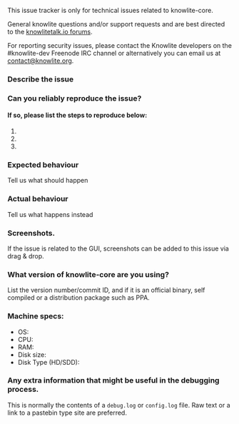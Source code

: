 <!--- Remove sections that do not apply -->

This issue tracker is only for technical issues related to knowlite-core.

General knowlite questions and/or support requests and are best directed to the [knowlitetalk.io forums](https://knowlitetalk.io/).

For reporting security issues, please contact the Knowlite developers on the #knowlite-dev Freenode IRC channel or alternatively you can email us at contact@knowlite.org.

### Describe the issue

### Can you reliably reproduce the issue?
#### If so, please list the steps to reproduce below:
1.
2.
3.

### Expected behaviour
Tell us what should happen

### Actual behaviour
Tell us what happens instead

### Screenshots.
If the issue is related to the GUI, screenshots can be added to this issue via drag & drop.

### What version of knowlite-core are you using?
List the version number/commit ID, and if it is an official binary, self compiled or a distribution package such as PPA.

### Machine specs:
- OS:
- CPU:
- RAM:
- Disk size:
- Disk Type (HD/SDD):

### Any extra information that might be useful in the debugging process.
This is normally the contents of a `debug.log` or `config.log` file. Raw text or a link to a pastebin type site are preferred.
